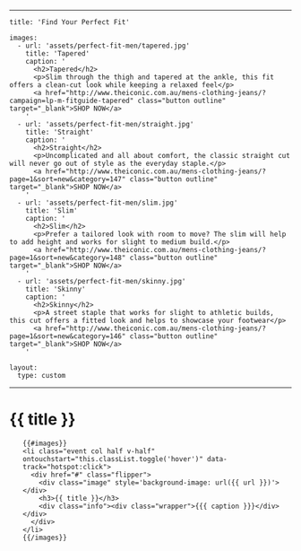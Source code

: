 
---

    title: 'Find Your Perfect Fit'

    images:
      - url: 'assets/perfect-fit-men/tapered.jpg'
        title: 'Tapered'
        caption: '
          <h2>Tapered</h2>
          <p>Slim through the thigh and tapered at the ankle, this fit offers a clean-cut look while keeping a relaxed feel</p>
          <a href="http://www.theiconic.com.au/mens-clothing-jeans/?campaign=lp-m-fitguide-tapered" class="button outline" target="_blank">SHOP NOW</a>
        '
      - url: 'assets/perfect-fit-men/straight.jpg'
        title: 'Straight'
        caption: '
          <h2>Straight</h2>
          <p>Uncomplicated and all about comfort, the classic straight cut will never go out of style as the everyday staple.</p>
          <a href="http://www.theiconic.com.au/mens-clothing-jeans/?page=1&sort=new&category=147" class="button outline" target="_blank">SHOP NOW</a>
        '
      - url: 'assets/perfect-fit-men/slim.jpg'
        title: 'Slim'
        caption: '
          <h2>Slim</h2>
          <p>Prefer a tailored look with room to move? The slim will help to add height and works for slight to medium build.</p>
          <a href="http://www.theiconic.com.au/mens-clothing-jeans/?page=1&sort=new&category=148" class="button outline" target="_blank">SHOP NOW</a>
        '
      - url: 'assets/perfect-fit-men/skinny.jpg'
        title: 'Skinny'
        caption: '
          <h2>Skinny</h2>
          <p>A street staple that works for slight to athletic builds, this cut offers a fitted look and helps to showcase your footwear</p>
          <a href="http://www.theiconic.com.au/mens-clothing-jeans/?page=1&sort=new&category=146" class="button outline" target="_blank">SHOP NOW</a>
        '

    layout:
      type: custom

---

<div class="cover">
  <h1>{{ title }}</h1>
  <ul id="flip-cards" class="no-gutter">

    {{#images}}
    <li class="event col half v-half" ontouchstart="this.classList.toggle('hover')" data-track="hotspot:click">
      <div href="#" class="flipper">
        <div class="image" style='background-image: url({{ url }})'></div>
        <h3>{{ title }}</h3>
        <div class="info"><div class="wrapper">{{{ caption }}}</div></div>
      </div>
    </li>
    {{/images}}

  </ul>
</div>
